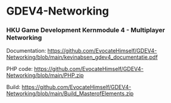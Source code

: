 # GDEV4-Networking

### HKU Game Development Kernmodule 4 - Multiplayer Networking

Documentation:
https://github.com/EvocateHimself/GDEV4-Networking/blob/main/kevinabsen_gdev4_documentatie.pdf

PHP code:
https://github.com/EvocateHimself/GDEV4-Networking/blob/main/PHP.zip

Build: 
https://github.com/EvocateHimself/GDEV4-Networking/blob/main/Build_MasterofElements.zip
